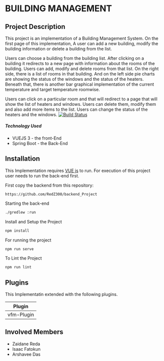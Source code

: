 # BUILDING MANAGEMENT 

## Project Description
This project is an implementation of a Building Management System. On the first page of this implementation, A user can add a new building, modify the building information or delete a building from the list.

Users can choose a building from the building list. After clicking on a building it redirects to a new page with information about the rooms of the building. Users can add, modify and delete rooms from that list. On the right side, there is a list of rooms in that building. And on the left side pie charts are showing the status of the windows and the status of the heaters. Beneath that, there is another bar graphical implementation of the current temperature and target temperature roomwise.

Users can click on a particular room and that will redirect to a page that will show the list of heaters and windows. Users can delete them, modify them and also add more items to the list. Users can change the status of the heaters and the windows.
[![Build Status](https://travis-ci.org/joemccann/dillinger.svg?branch=master)](https://travis-ci.org/joemccann/dillinger)

##### Technology Used




- VUEJS 3 - the front-End
- Spring Boot - the Back-End 



## Installation

This Implementation  requires [VUE js](https://vuejs.org/) to run.
For execution of this project user needs to run the back-end first. 

First copy the backend from this repository:

    https://github.com/RedZ300/backend_Project

Starting the back-end
```sh
./gredlew :run
```

Install and Setup the Project

```sh
npm install
```

For running the project

```sh
npm run serve
```
To Lint the Project

```sh
npm run lint
```

## Plugins

This Implementatin extended with the following plugins.

| Plugin | 
| ------ | 
| vfm-Plugin |



## Involved Members

- Zaidane Reda
- Isaac Fatokun
- Arshavee Das


